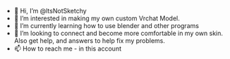 - 👋 Hi, I’m @ltsNotSketchy
- 👀 I’m interested in making my own custom Vrchat Model.
- 🌱 I’m currently learning how to use blender and other programs
- 💞️ I’m looking to connect and become more comfortable in my own skin. Also get help, and answers to help fix my problems.
- 📫 How to reach me - in this account

<!---
ltsNotSketchy/ltsNotSketchy is a ✨ special ✨ repository because its `README.md` (this file) appears on your GitHub profile.
You can click the Preview link to take a look at your changes.
--->
